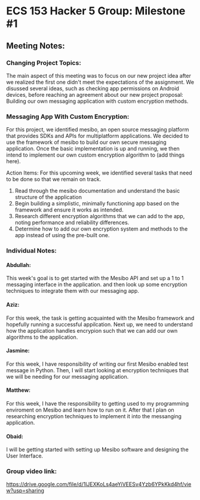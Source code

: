 # ECS 153 Hacker 5 Group: Milestone #1
####
## Meeting Notes:
### Changing Project Topics:
The main aspect of this meeting was to focus on our new project idea after we realized the first one didn't meet the expectations of the assignment.
We disussed several ideas, such as checking app permissions on Android devices, before reaching an agreement about our new project proposal: Building our own messaging application with custom encryption methods.

### Messaging App With Custom Encryption:
For this project, we identified mesibo, an open source messaging platform that provides SDKs and APIs for multiplatform applications. We decided to use the framework of mesibo to build our own secure messaging application. Once the basic implementation is up and running, we then intend to implement our own custom encryption algorithm to (add things here).

Action Items:
For this upcoming week, we identified several tasks that need to be done so that we remain on track.
1. Read through the mesibo documentation and understand the basic structure of the application
2. Begin building a simplistic, minimally functioning app based on the framework and ensure it works as intended.
3. Research different encryption algorithms that we can add to the app, noting performance and reliability differences.
4. Determine how to add our own encryption system and methods to the app instead of using the pre-built one.

### Individual Notes:

#### Abdullah: 
This week's goal is to get started with the Mesibo API and set up a 1 to 1 messaging interface in the application. and then look up some encryption techniques to integrate them with our messaging app. 
#### Aziz:
For this week, the task is getting acquainted with the Mesibo framework and hopefully running a successful appilcation. Next up, we need to understand how the application handles encrypion such that we can add our own algorithms to the application.
#### Jasmine:
For this week, I have responsibility of writing our first Mesibo enabled test message in Python. Then, I will start looking at encryption techniques that we will be needing for our messaging application.
#### Matthew:
For this week, I have the responsibility to getting used to my programming enviroment on Mesibo and learn how to run on it. After that I plan on researching encryption techniques to implement it into the messanging application.
#### Obaid:
I will be getting started with setting up Mesibo software and designing the User Interface. 




### Group video link:
https://drive.google.com/file/d/1lJEXKoLs4aeYiVEESv4Yzb6YPkKkd4hf/view?usp=sharing

